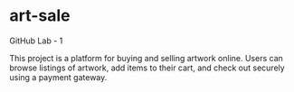 # art-sale
GitHub Lab - 1 

This project is a platform for buying and selling artwork online. Users can browse listings of artwork, add items to their cart, and check out securely using a payment gateway.